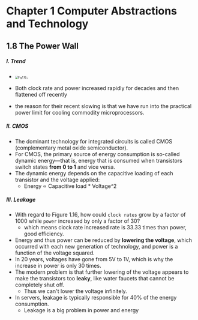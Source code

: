 # Chapter 1 Computer Abstractions and Technology

## 1.8 The Power Wall 

##### I. Trend

+ <img src="D:\STU\2021-Spring\Core Course\⭐⭐⭐Computer Arch III\Reference\Notes\Image\Fig1.16.png" alt="Fig1.16" style="zoom:50%;" />.

+ Both clock rate and power increased rapidly for  decades and then flattened off recently

+ the reason for their recent slowing is that we have run into the  practical power limit for cooling commodity microprocessors.

  

##### II. CMOS

+ The dominant technology for integrated circuits is called CMOS (complementary  metal oxide semiconductor).
+ For CMOS, the primary source of energy consumption  is so-called dynamic energy—that is, energy that is consumed when transistors  switch states **from 0 to 1** and vice versa.
+ The dynamic energy depends on the  capacitive loading of each transistor and the voltage applied:
  + Energy ∝ Capacitive load * Voltage^2

##### III. Leakage

+ With regard to Figure 1.16, how could `clock rates` grow by a factor of 1000 while  `power` increased by only a factor of 30? 
  + which means clock rate increased rate is 33.33 times than power, good efficiency.
+ Energy and thus power can be reduced by  **lowering the voltage**, which occurred with each new generation of technology, and  power is a function of the voltage squared.
+  In 20 years, voltages have gone from 5V to 1V, which is why  the increase in power is only 30 times.
+ The modern problem is that further lowering of the voltage appears to make the  transistors too **leaky**, like water faucets that cannot be completely shut off.
  + Thus we can't lower the voltage infinitely.
+ In servers, leakage is typically responsible for 40% of the energy  consumption. 
  + Leakage is a big problem in power and energy